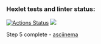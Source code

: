 ### Hexlet tests and linter status:
[![Actions Status](https://github.com/avengeek/frontend-project-44/actions/workflows/hexlet-check.yml/badge.svg)](https://github.com/avengeek/frontend-project-44/actions)  <a href="https://codeclimate.com/github/avengeek/frontend-project-44/maintainability"><img src="https://api.codeclimate.com/v1/badges/90e3a964ceeaca87a17d/maintainability" /></a>

Step 5 complete - <a href="https://asciinema.org/connect/2b74fd40-e6a4-4189-bf02-c5f40cdd866c">asciinema</a>
